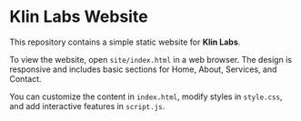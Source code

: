 # Klin Labs Website

This repository contains a simple static website for **Klin Labs**.

To view the website, open `site/index.html` in a web browser. The design is responsive and includes basic sections for Home, About, Services, and Contact.

You can customize the content in `index.html`, modify styles in `style.css`, and add interactive features in `script.js`.
